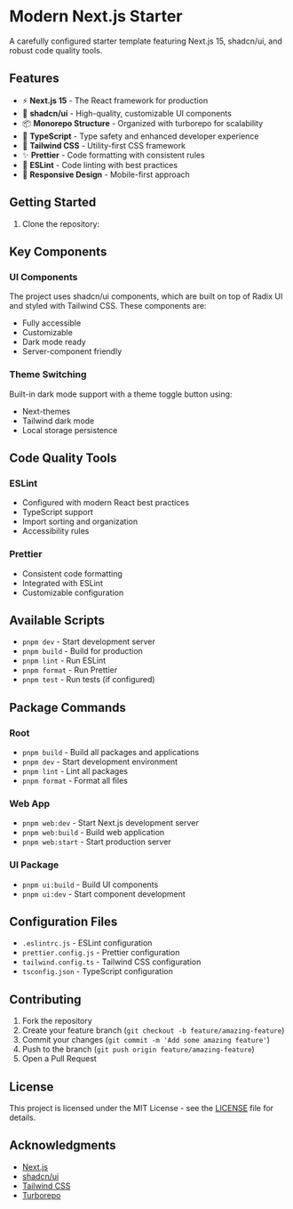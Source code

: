 # Modern Next.js Starter

A carefully configured starter template featuring Next.js 15, shadcn/ui, and robust code quality tools.

## Features

- ⚡️ **Next.js 15** - The React framework for production
- 🎨 **shadcn/ui** - High-quality, customizable UI components
- 📦 **Monorepo Structure** - Organized with turborepo for scalability
- 🎯 **TypeScript** - Type safety and enhanced developer experience
- 💅 **Tailwind CSS** - Utility-first CSS framework
- ✨ **Prettier** - Code formatting with consistent rules
- 🚨 **ESLint** - Code linting with best practices
- 📱 **Responsive Design** - Mobile-first approach

## Getting Started

1. Clone the repository:





## Key Components

### UI Components
The project uses shadcn/ui components, which are built on top of Radix UI and styled with Tailwind CSS. These components are:
- Fully accessible
- Customizable
- Dark mode ready
- Server-component friendly

### Theme Switching
Built-in dark mode support with a theme toggle button using:
- Next-themes
- Tailwind dark mode
- Local storage persistence

## Code Quality Tools

### ESLint
- Configured with modern React best practices
- TypeScript support
- Import sorting and organization
- Accessibility rules

### Prettier
- Consistent code formatting
- Integrated with ESLint
- Customizable configuration

## Available Scripts

- `pnpm dev` - Start development server
- `pnpm build` - Build for production
- `pnpm lint` - Run ESLint
- `pnpm format` - Run Prettier
- `pnpm test` - Run tests (if configured)

## Package Commands

### Root
- `pnpm build` - Build all packages and applications
- `pnpm dev` - Start development environment
- `pnpm lint` - Lint all packages
- `pnpm format` - Format all files

### Web App
- `pnpm web:dev` - Start Next.js development server
- `pnpm web:build` - Build web application
- `pnpm web:start` - Start production server

### UI Package
- `pnpm ui:build` - Build UI components
- `pnpm ui:dev` - Start component development

## Configuration Files

- `.eslintrc.js` - ESLint configuration
- `prettier.config.js` - Prettier configuration
- `tailwind.config.ts` - Tailwind CSS configuration
- `tsconfig.json` - TypeScript configuration

## Contributing

1. Fork the repository
2. Create your feature branch (`git checkout -b feature/amazing-feature`)
3. Commit your changes (`git commit -m 'Add some amazing feature'`)
4. Push to the branch (`git push origin feature/amazing-feature`)
5. Open a Pull Request

## License

This project is licensed under the MIT License - see the [LICENSE](LICENSE) file for details.

## Acknowledgments

- [Next.js](https://nextjs.org/)
- [shadcn/ui](https://ui.shadcn.com/)
- [Tailwind CSS](https://tailwindcss.com/)
- [Turborepo](https://turbo.build/)